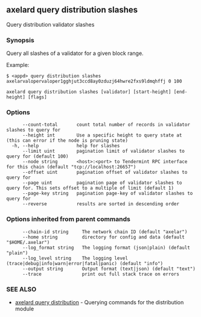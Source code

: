 ## axelard query distribution slashes

Query distribution validator slashes

### Synopsis

Query all slashes of a validator for a given block range.

Example:

```
$ <appd> query distribution slashes axelarvalopervaloper1gghjut3ccd8ay0zduzj64hwre2fxs9ldmqhffj 0 100
```

```
axelard query distribution slashes [validator] [start-height] [end-height] [flags]
```

### Options

```
      --count-total       count total number of records in validator slashes to query for
      --height int        Use a specific height to query state at (this can error if the node is pruning state)
  -h, --help              help for slashes
      --limit uint        pagination limit of validator slashes to query for (default 100)
      --node string       <host>:<port> to Tendermint RPC interface for this chain (default "tcp://localhost:26657")
      --offset uint       pagination offset of validator slashes to query for
      --page uint         pagination page of validator slashes to query for. This sets offset to a multiple of limit (default 1)
      --page-key string   pagination page-key of validator slashes to query for
      --reverse           results are sorted in descending order
```

### Options inherited from parent commands

```
      --chain-id string     The network chain ID (default "axelar")
      --home string         directory for config and data (default "$HOME/.axelar")
      --log_format string   The logging format (json|plain) (default "plain")
      --log_level string    The logging level (trace|debug|info|warn|error|fatal|panic) (default "info")
      --output string       Output format (text|json) (default "text")
      --trace               print out full stack trace on errors
```

### SEE ALSO

- [axelard query distribution](axelard_query_distribution.md) - Querying commands for the distribution module
